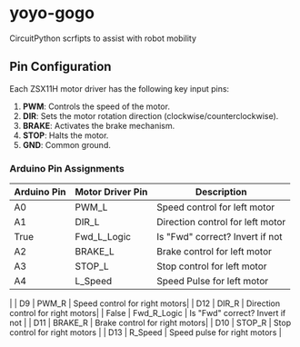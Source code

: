 # yoyo-gogo
CircuitPython scrfipts to assist with robot mobility

## Pin Configuration
Each ZSX11H motor driver has the following key input pins:
1. **PWM**: Controls the speed of the motor.
2. **DIR**: Sets the motor rotation direction (clockwise/counterclockwise).
3. **BRAKE**: Activates the brake mechanism.
4. **STOP**: Halts the motor.
5. **GND**: Common ground.

### Arduino Pin Assignments
| Arduino Pin | Motor Driver Pin | Description                   |
|-------------|------------------|-------------------------------|
| A0          | PWM_L            | Speed control for left motor |
| A1          | DIR_L            | Direction control for left motor|
| True        | Fwd_L_Logic      | Is "Fwd" correct? Invert if not |
| A2          | BRAKE_L          | Brake control for left motor |
| A3          | STOP_L           | Stop control for left motor  |
| A4          | L_Speed          | Speed Pulse for left motor
|
| D9          | PWM_R            | Speed control for right motors|
| D12         | DIR_R            | Direction control for right motors|
| False       | Fwd_R_Logic      | Is "Fwd" correct? Invert if not |
| D11         | BRAKE_R          | Brake control for right motors|
| D10         | STOP_R           | Stop control for right motors |
| D13         | R_Speed          | Speed pulse for right motors  |
